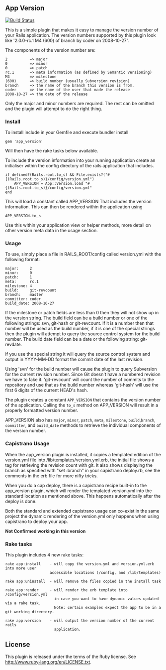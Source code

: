 ## App Version

[![Build Status](https://travis-ci.org/mort666/app_version.png?branch=master)](https://travis-ci.org/mort666/app_version)

This is a simple plugin that makes it easy to manage the version number of your Rails application. The version numbers supported by this plugin look like '2.0.0-rc.1 M4 (600) of branch by coder on 2008-10-27'.

The components of the version number are:

  	2          => major
  	0          => minor
  	0          => patch
    rc.1       => meta information (as defined by Semantic Versioning)
  	M4         => milestone
  	(600)      => build number (usually Subversion revision)
 	branch     => the name of the branch this version is from.
 	coder      => the name of the user that made the release
  	2008-10-27 => the date of the release

Only the major and minor numbers are required. The rest can be omitted and the plugin will attempt to do the right thing.

### Install

To install include in your Gemfile and execute bundler install

	gem 'app_version'

Will then have the rake tasks below available.

To include the version information into your running application create an initialiser within the config directory of the rails application that includes.

	if defined?(Rails.root.to_s) && File.exists?("#{(Rails.root.to_s)}/config/version.yml")
  		APP_VERSION = App::Version.load "#{(Rails.root.to_s)}/config/version.yml"
	end

This will load a constant called APP_VERSION That includes the version information. This can then be rendered within the application using

	APP_VERSION.to_s
	
Use this within your application view or helper methods, more detail on other version meta data in the usage section.

### Usage

To use, simply place a file in RAILS_ROOT/config called version.yml with the
following format:

  	major:     2
  	minor:     0
  	patch:     1
    meta:      rc.1
  	milestone: 4
  	build:     git-revcount
  	branch:    master
  	committer: coder
  	build_date: 2008-10-27

If the milestone or patch fields are less than 0 then they will not show up in the version string. The build field can be a build number or one of the following strings: svn, git-hash or git-revcount. If it is a number then that number will be used as the build number, if it is one of the special strings then the plugin will attempt to query the source control system for the build number. The build date field can be a date or the following string: git-revdate.

If you use the special string it will query the source control system and output in YYYY-MM-DD format the commit date of the last revision.

Using 'svn' for the build number will cause the plugin to query Subversion for the current revision number. Since Git doesn't have a numbered revision we have to fake it. 'git-revcount' will count the number of commits to the repository and use that as the build number whereas 'git-hash' will use the first 6 digits of the current HEAD's hash.

The plugin creates a constant `APP_VERSION` that contains the version number of the application. Calling the `to_s` method on APP_VERSION will result in a properly formatted version number. 

APP_VERSION also has `major`, `minor`, `patch`, `meta`, `milestone`, `build`,`branch`, `committer`, and `build_date` methods to retrieve the individual components of the version number.

### Capistrano Usage

When the app_version plugin is installed, it copies a templated edition of the version.yml file into /lib/templates/version.yml.erb, the initial file shows a tag for retrieving the revision count with git. It also shows displaying the branch as specified with "set :branch" in your capistrano deploy.rb, see the comments in the erb file for more nifty tricks.

When you do a cap deploy, there is a capistrano recipe built-in to the app_version plugin, which will render the templated version.yml into the standard location as mentioned above. This happens automatically after the deploy is done.

Both the standard and extended capistrano usage can co-exist in the same project the dynamic rendering of the version.yml only happens when using capistrano to deploy your app.

**Not Confirmed working in this version**

### Rake tasks

This plugin includes 4 new rake tasks:

	rake app:install    - will copy the version.yml and version.yml.erb into more user
  	                    accessible locations (/config, and /lib/templates)

	rake app:uninstall  - will remove the files copied in the install task

	rake app:render     - will render the erb template into /config/version.yml
    	                  in case you want to have dynamic values updated via a rake task.
        	              Note: certain examples expect the app to be in a git working directory.

	rake app:version    - will output the version number of the current rails
                    	  application.

## License

This plugin is released under the terms of the Ruby license. See
http://www.ruby-lang.org/en/LICENSE.txt.
